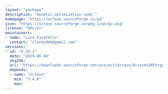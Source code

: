 ```yaml
---
layout: "package"
description: "Genetic optimization code."
homepage: "https://octave.sourceforge.io/ga"
icon: "https://octave.sourceforge.io/pkg_icon/ga.png"
license: "GPLv3+"
maintainers:
- name: "Luca Favatella"
  contact: "slackydeb@gmail.com"
versions:
- id: "0.10.1"
  date: "2019-06-04"
  sha256:
  url: "https://downloads.sourceforge.net/project/octave/Octave%20Forge%20Packages/Individual%20Package%20Releases/ga-0.10.1.tar.gz"
  depends:
  - name: "octave"
    min: "3.4.0"
    max:
---
```

